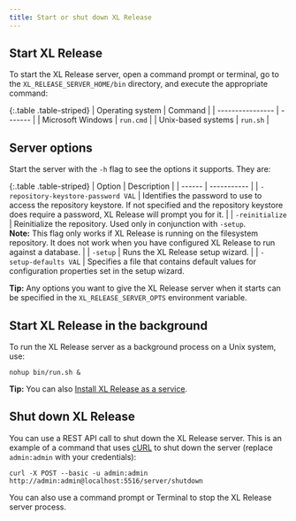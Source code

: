 ```yaml
---
title: Start or shut down XL Release
---
```


## Start XL Release

To start the XL Release server, open a command prompt or terminal, go to the `XL_RELEASE_SERVER_HOME/bin` directory, and execute the appropriate command:

{:.table .table-striped}
| Operating system | Command |
| ---------------- | ------- |
| Microsoft Windows | `run.cmd` |
| Unix-based systems | `run.sh` |

## Server options

Start the server with the `-h` flag to see the options it supports. They are:

{:.table .table-striped}
| Option | Description |
| ------ | ----------- |
| `-repository-keystore-password VAL` | Identifies the password to use to access the repository keystore. If not specified and the repository keystore does require a password, XL Release will prompt you for it. |
| `-reinitialize` | Reinitialize the repository. Used only in conjunction with `-setup`.<br />**Note:** This flag only works if XL Release is running on the filesystem repository. It does not work when you have configured XL Release to run against a database. |
| `-setup` | Runs the XL Release setup wizard. |
| `-setup-defaults VAL` | Specifies a file that contains default values for configuration properties set in the setup wizard.

**Tip:** Any options you want to give the XL Release server when it starts can be specified in the `XL_RELEASE_SERVER_OPTS` environment variable.

## Start XL Release in the background

To run the XL Release server as a background process on a Unix system, use:

    nohup bin/run.sh &

**Tip:** You can also [Install XL Release as a service](/xl-release/how-to/install-xl-release-as-a-service.html).

## Shut down XL Release

You can use a REST API call to shut down the XL Release server. This is an example of a command that uses [cURL](http://curl.haxx.se/) to shut down the server (replace `admin:admin` with your credentials):

    curl -X POST --basic -u admin:admin http://admin:admin@localhost:5516/server/shutdown

You can also use a command prompt or Terminal to stop the XL Release server process.
